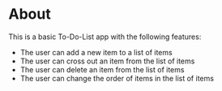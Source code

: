 # About
This is a basic To-Do-List app with the following features:

- The user can add a new item to a list of items
- The user can cross out an item from the list of items
- The user can delete an item from the list of items
- The user can change the order of items in the list of items
